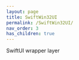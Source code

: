 ```yaml
---
layout: page
title: SwiftWin32UI
permalink: /SwiftWin32UI/
nav_order: 3
has_children: true
---
```


SwiftUI wrapper layer